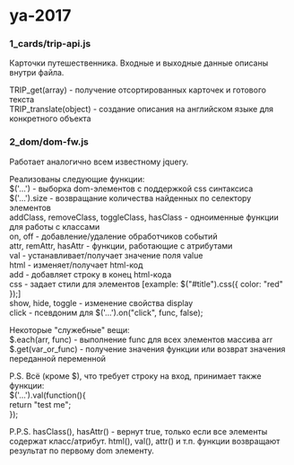 # ya-2017

### 1_cards/trip-api.js
Карточки путешественника. Входные и выходные данные описаны внутри файла.  

TRIP_get(array) - получение отсортированных карточек и готового текста  
TRIP_translate(object) - создание описания на английском языке для конкретного объекта  

### 2_dom/dom-fw.js
Работает аналогично всем известному jquery.  

Реализованы следующие функции:  
$('...') - выборка dom-элементов с поддержкой css синтаксиса  
$('...').size - возвращание количества найденных по селектору элементов  
addClass, removeClass, toggleClass, hasClass - одноименные функции для работы с классами  
on, off - добавление/удаление обработчиков событий  
attr, remAttr, hasAttr - функции, работающие с атрибутами  
val - устанавливает/получает значение поля value  
html - изменяет/получает html-код  
add - добавляет строку в конец html-кода  
css - задает стили для элементов [example: $("#title").css({ color: "red" });]  
show, hide, toggle - изменение свойства display  
click - псевдоним для $('...').on("click", func, false);  

Некоторые "служебные" вещи:  
$.each(arr, func) - выполнение func для всех элементов массива arr  
$.get(var_or_func) - получение значения функции или возврат значения переданной переменной  

P.S. Всё (кроме $), что требует строку на вход, принимает также функции:  
$('...').val(function(){  
  return "test me";  
});

P.P.S. hasClass(), hasAttr() - вернут true, только если все элементы содержат класс/атрибут. html(), val(), attr() и т.п. функции возвращают результат по первому dom элементу.
